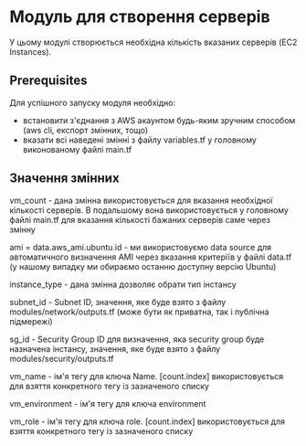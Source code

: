 # Модуль для створення серверів
У цьому модулі створюється необхідна кількість вказаних серверів (EC2 Instances).
## Prerequisites
Для успішного запуску модуля необхідно:
* встановити з'єднання з AWS акаунтом будь-яким зручним способом (aws cli, експорт змінних, тощо)
* вказати всі наведені змінні з файлу variables.tf у головному виконованому файлі main.tf
## Значення змінних
vm_count - дана змінна використовується для вказання необхідної кількості серверів. В подальшому вона використовується у головному файлі main.tf для вказання кількості бажаних серверів саме через змінну

ami             = data.aws_ami.ubuntu.id - ми використовуємо data source для автоматичного визначення AMI через вказання критеріїв у файлі data.tf (у нашому випадку ми обираємо останню доступну версію Ubuntu)

instance_type - дана змінна дозволяє обрати тип інстансу

subnet_id - Subnet ID, значення, яке буде взято з файлу modules/network/outputs.tf (може бути як приватна, так і публічна підмережі)

sg_id - Security Group ID для визначення, яка security group буде назначена інстансу, значення, яке буде взято з файлу modules/security/outputs.tf

vm_name - ім'я тегу для ключа Name. [count.index] використовується для взяття конкретного тегу із зазначеного списку

vm_environment - ім'я тегу для ключа environment

vm_role - ім'я тегу для ключа role. [count.index] використовується для взяття конкретного тегу із зазначеного списку